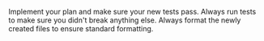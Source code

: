 Implement your plan and make sure your new tests pass.
Always run tests to make sure you didn't break anything else.
Always format the newly created files to ensure standard formatting.
